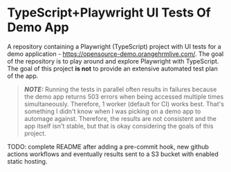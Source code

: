 # TypeScript+Playwright UI Tests Of Demo App

A repository containing a Playwright (TypeScript) project with UI tests for a demo application - https://opensource-demo.orangehrmlive.com/. The goal of the repository is to play around and explore Playwright with TypeScript. The goal of this project **is not** to provide an extensive automated test plan of the app.

> **_NOTE:_** Running the tests in parallel often results in failures because the demo app returns 503 errors when being accessed multiple times simultaneously. Therefore, 1 worker (default for CI) works best. That's something I didn't know when I was picking on a demo app to automage against. Therefore, the results are not consistent and the app itself isn't stable, but that is okay considering the goals of this project.

TODO: complete README after adding a pre-commit hook, new github actions workflows and eventually results sent to a S3 bucket with enabled static hosting.
